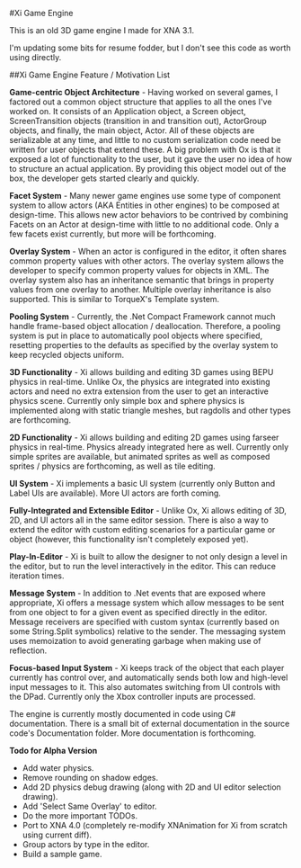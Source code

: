 #Xi Game Engine

This is an old 3D game engine I made for XNA 3.1.

I'm updating some bits for resume fodder, but I don't see this code as worth using directly.

##Xi Game Engine Feature / Motivation List

**Game-centric Object Architecture** - Having worked on several games, I factored out a common object structure that applies to all the ones I've worked on. It consists of an Application object, a Screen object, ScreenTransition objects (transition in and transition out), ActorGroup objects, and finally, the main object, Actor. All of these objects are serializable at any time, and little to no custom serialization code need be written for user objects that extend these. A big problem with Ox is that it exposed a lot of functionality to the user, but it gave the user no idea of how to structure an actual application. By providing this object model out of the box, the developer gets started clearly and quickly.

**Facet System** - Many newer game engines use some type of component system to allow actors (AKA Entities in other engines) to be composed at design-time. This allows new actor behaviors to be contrived by combining Facets on an Actor at design-time with little to no additional code. Only a few facets exist currently, but more will be forthcoming.

**Overlay System** - When an actor is configured in the editor, it often shares common property values with other actors. The overlay system allows the developer to specify common property values for objects in XML. The overlay system also has an inheritance semantic that brings in property values from one overlay to another. Multiple overlay inheritance is also supported. This is similar to TorqueX's Template system.

**Pooling System** - Currently, the .Net Compact Framework cannot much handle frame-based object allocation / deallocation. Therefore, a pooling system is put in place to automatically pool objects where specified, resetting properties to the defaults as specified by the overlay system to keep recycled objects uniform.

**3D Functionality** - Xi allows building and editing 3D games using BEPU physics in real-time. Unlike Ox, the physics are integrated into existing actors and need no extra extension from the user to get an interactive physics scene. Currently only simple box and sphere physics is implemented along with static triangle meshes, but ragdolls and other types are forthcoming.

**2D Functionality** - Xi allows building and editing 2D games using farseer physics in real-time. Physics already integrated here as well. Currently only simple sprites are available, but animated sprites as well as composed sprites / physics are forthcoming, as well as tile editing.

**UI System** - Xi implements a basic UI system (currently only Button and Label UIs are available). More UI actors are forth coming.

**Fully-Integrated and Extensible Editor** - Unlike Ox, Xi allows editing of 3D, 2D, and UI actors all in the same editor session. There is also a way to extend the editor with custom editing scenarios for a particular game or object (however, this functionality isn't completely exposed yet).

**Play-In-Editor** - Xi is built to allow the designer to not only design a level in the editor, but to run the level interactively in the editor. This can reduce iteration times.

**Message System** - In addition to .Net events that are exposed where appropriate, Xi offers a message system which allow messages to be sent from one object to for a given event as specified directly in the editor. Message receivers are specified with custom syntax (currently based on some String.Split symbolics) relative to the sender. The messaging system uses memoization to avoid generating garbage when making use of reflection.

**Focus-based Input System** - Xi keeps track of the object that each player currently has control over, and automatically sends both low and high-level input messages to it. This also automates switching from UI controls with the DPad. Currently only the Xbox controller inputs are processed.

The engine is currently mostly documented in code using C# documentation. There is a small bit of external documentation in the source code's Documentation folder. More documentation is forthcoming.

**Todo for Alpha Version**

- Add water physics.
- Remove rounding on shadow edges.
- Add 2D physics debug drawing (along with 2D and UI editor selection drawing).
- Add 'Select Same Overlay' to editor.
- Do the more important TODOs.
- Port to XNA 4.0 (completely re-modify XNAnimation for Xi from scratch using current diff).
- Group actors by type in the editor.
- Build a sample game.
